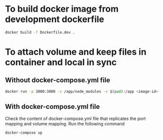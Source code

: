 # To build docker image from development dockerfile

```bash
docker build -f Dockerfile.dev .
```

# To attach volume and keep files in container and local in sync

## Without docker-compose.yml file

```bash
docker run -p 3000:3000 -v /app/node_modules -v $(pwd):/app <image-id>
```

## With docker-compose.yml file

Check the content of docker-compose.yml file that replicates the port mapping and volume mapping. Run the following command

```bash
docker-compose up
```
